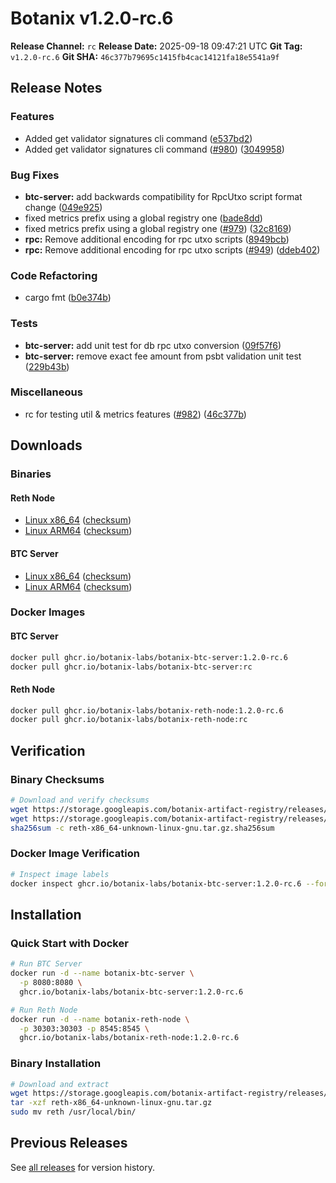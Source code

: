 # Botanix v1.2.0-rc.6

**Release Channel:** `rc`
**Release Date:** 2025-09-18 09:47:21 UTC
**Git Tag:** `v1.2.0-rc.6`
**Git SHA:** `46c377b79695c1415fb4cac14121fa18e5541a9f`

## Release Notes


### Features

* Added get validator signatures cli command ([e537bd2](https://github.com/botanix-labs/Macbeth/commit/e537bd29da13d092362f88f44a2d37a1934ee387))
* Added get validator signatures cli command ([#980](https://github.com/botanix-labs/Macbeth/issues/980)) ([3049958](https://github.com/botanix-labs/Macbeth/commit/304995869dc0f1ca02620145dd4ed25aba487e4d))

### Bug Fixes

* **btc-server:** add backwards compatibility for RpcUtxo script format change ([049e925](https://github.com/botanix-labs/Macbeth/commit/049e925e65a9eef86d6531a6076aa1c8951c3722))
* fixed metrics prefix using a global registry one ([bade8dd](https://github.com/botanix-labs/Macbeth/commit/bade8dd1bf8f43fce6aeb2ae5d6dbd65c304d9f6))
* fixed metrics prefix using a global registry one ([#979](https://github.com/botanix-labs/Macbeth/issues/979)) ([32c8169](https://github.com/botanix-labs/Macbeth/commit/32c8169efce781e769fcb90f8b96949696e5d42d))
* **rpc:** Remove additional encoding for rpc utxo scripts ([8949bcb](https://github.com/botanix-labs/Macbeth/commit/8949bcb6d107b793960d4b0c2617e92a7369c3f1))
* **rpc:** Remove additional encoding for rpc utxo scripts ([#949](https://github.com/botanix-labs/Macbeth/issues/949)) ([ddeb402](https://github.com/botanix-labs/Macbeth/commit/ddeb40200079ffe718e6f51391f41448daa945af))

### Code Refactoring

* cargo fmt ([b0e374b](https://github.com/botanix-labs/Macbeth/commit/b0e374b4181083555c18deba26a26086416b160c))

### Tests

* **btc-server:** add unit test for db rpc utxo conversion ([09f57f6](https://github.com/botanix-labs/Macbeth/commit/09f57f6b5799da6526c5b0624f1a1d3be0c19e61))
* **btc-server:** remove exact fee amount from psbt validation unit test ([229b43b](https://github.com/botanix-labs/Macbeth/commit/229b43bc37d32a198bb14fa49e742ec40910f821))

### Miscellaneous

* rc for testing util & metrics features ([#982](https://github.com/botanix-labs/Macbeth/issues/982)) ([46c377b](https://github.com/botanix-labs/Macbeth/commit/46c377b79695c1415fb4cac14121fa18e5541a9f))


## Downloads

### Binaries

#### Reth Node
- [Linux x86_64](https://storage.googleapis.com/botanix-artifact-registry/releases/reth/rc/1.2.0-rc.6/reth-x86_64-unknown-linux-gnu.tar.gz) ([checksum](https://storage.googleapis.com/botanix-artifact-registry/releases/reth/rc/1.2.0-rc.6/reth-x86_64-unknown-linux-gnu.tar.gz.sha256sum))
- [Linux ARM64](https://storage.googleapis.com/botanix-artifact-registry/releases/reth/rc/1.2.0-rc.6/reth-aarch64-unknown-linux-gnu.tar.gz) ([checksum](https://storage.googleapis.com/botanix-artifact-registry/releases/reth/rc/1.2.0-rc.6/reth-aarch64-unknown-linux-gnu.tar.gz.sha256sum))

#### BTC Server
- [Linux x86_64](https://storage.googleapis.com/botanix-artifact-registry/releases/btc-server/rc/1.2.0-rc.6/btc-server-x86_64-unknown-linux-gnu.tar.gz) ([checksum](https://storage.googleapis.com/botanix-artifact-registry/releases/btc-server/rc/1.2.0-rc.6/btc-server-x86_64-unknown-linux-gnu.tar.gz.sha256sum))
- [Linux ARM64](https://storage.googleapis.com/botanix-artifact-registry/releases/btc-server/rc/1.2.0-rc.6/btc-server-aarch64-unknown-linux-gnu.tar.gz) ([checksum](https://storage.googleapis.com/botanix-artifact-registry/releases/btc-server/rc/1.2.0-rc.6/btc-server-aarch64-unknown-linux-gnu.tar.gz.sha256sum))

### Docker Images

#### BTC Server
```bash
docker pull ghcr.io/botanix-labs/botanix-btc-server:1.2.0-rc.6
docker pull ghcr.io/botanix-labs/botanix-btc-server:rc
```

#### Reth Node
```bash
docker pull ghcr.io/botanix-labs/botanix-reth-node:1.2.0-rc.6
docker pull ghcr.io/botanix-labs/botanix-reth-node:rc
```

## Verification

### Binary Checksums
```bash
# Download and verify checksums
wget https://storage.googleapis.com/botanix-artifact-registry/releases/reth/rc/1.2.0-rc.6/reth-x86_64-unknown-linux-gnu.tar.gz
wget https://storage.googleapis.com/botanix-artifact-registry/releases/reth/rc/1.2.0-rc.6/reth-x86_64-unknown-linux-gnu.tar.gz.sha256sum
sha256sum -c reth-x86_64-unknown-linux-gnu.tar.gz.sha256sum
```

### Docker Image Verification
```bash
# Inspect image labels
docker inspect ghcr.io/botanix-labs/botanix-btc-server:1.2.0-rc.6 --format='{{.Config.Labels}}'
```

## Installation

### Quick Start with Docker
```bash
# Run BTC Server
docker run -d --name botanix-btc-server \
  -p 8080:8080 \
  ghcr.io/botanix-labs/botanix-btc-server:1.2.0-rc.6

# Run Reth Node
docker run -d --name botanix-reth-node \
  -p 30303:30303 -p 8545:8545 \
  ghcr.io/botanix-labs/botanix-reth-node:1.2.0-rc.6
```

### Binary Installation
```bash
# Download and extract
wget https://storage.googleapis.com/botanix-artifact-registry/releases/reth/rc/1.2.0-rc.6/reth-x86_64-unknown-linux-gnu.tar.gz
tar -xzf reth-x86_64-unknown-linux-gnu.tar.gz
sudo mv reth /usr/local/bin/
```

## Previous Releases

See [all releases](../../README.md#releases) for version history.
